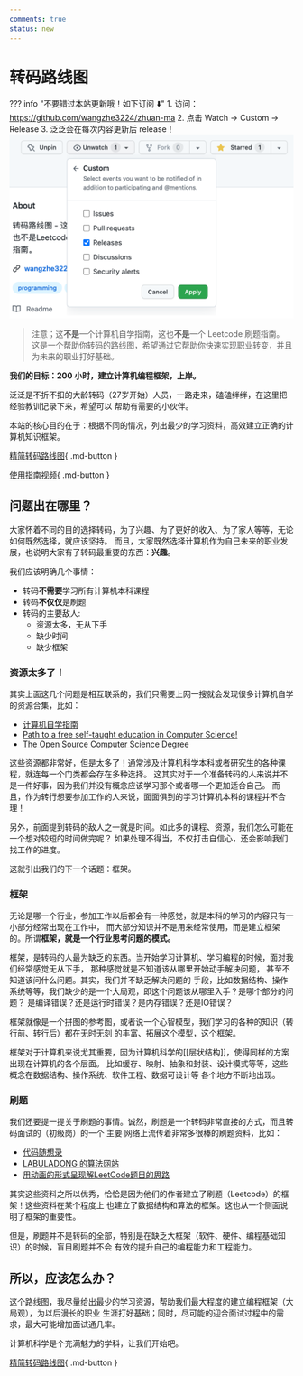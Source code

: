 ```yaml
---
comments: true
status: new
---
```


# 转码路线图

??? info "不要错过本站更新哦！如下订阅 ⬇️"
    1. 访问：<a href="https://github.com/wangzhe3224/zhuan-ma" target="_blank" rel="noopener">https://github.com/wangzhe3224/zhuan-ma</a>
    2. 点击 Watch -> Custom -> Release
    3. 泛泛会在每次内容更新后 release！
    ![20221021225015](https://raw.githubusercontent.com/wangzhe3224/pic_repo/master/images/20221021225015.png)

> 注意；这**不是**一个计算机自学指南，这也**不是**一个 Leetcode 刷题指南。
> 这是一个帮助你转码的路线图，希望通过它帮助你快速实现职业转变，并且为未来的职业打好基础。

**我们的目标：200 小时，建立计算机编程框架，上岸。**

泛泛是不折不扣的大龄转码（27岁开始）人员，一路走来，磕磕绊绊，在这里把经验教训记录下来，希望可以
帮助有需要的小伙伴。

本站的核心目的在于：根据不同的情况，列出最少的学习资料，高效建立正确的计算机知识框架。

[精简转码路线图](core/core.md){ .md-button }

[使用指南视频](https://www.bilibili.com/video/BV1wV4y1G7B2/?vd_source=da65fd0f11a3d90e543b48cf26e65fb7){ .md-button }

## 问题出在哪里？

大家怀着不同的目的选择转码，为了兴趣、为了更好的收入、为了家人等等，无论如何既然选择，就应该坚持。
而且，大家既然选择计算机作为自己未来的职业发展，也说明大家有了转码最重要的东西：**兴趣**。

我们应该明确几个事情：

- 转码**不需要**学习所有计算机本科课程
- 转码**不仅仅**是刷题
- 转码的主要敌人:
    - 资源太多，无从下手
    - 缺少时间
    - 缺少框架

### 资源太多了！

其实上面这几个问题是相互联系的，我们只需要上网一搜就会发现很多计算机自学的资源合集，比如：

- [计算机自学指南](https://csdiy.wiki/)
- [Path to a free self-taught education in Computer Science!](https://github.com/ossu/computer-science)
- [The Open Source Computer Science Degree](https://github.com/ForrestKnight/open-source-cs)

这些资源都非常好，但是太多了！通常涉及计算机科学本科或者研究生的各种课程，就连每一个门类都会存在多种选择。
这其实对于一个准备转码的人来说并不是一件好事，因为我们并没有概念应该学习那个或者哪一个更加适合自己。
而且，作为转行想要参加工作的人来说，面面俱到的学习计算机本科的课程并不合理！

另外，前面提到转码的敌人之一就是时间。如此多的课程、资源，我们怎么可能在一个想对较短的时间做完呢？
如果处理不得当，不仅打击自信心，还会影响我们找工作的进度。

这就引出我们的下一个话题：框架。

### 框架

无论是哪一个行业，参加工作以后都会有一种感觉，就是本科的学习的内容只有一小部分经常出现在工作中，
而大部分知识并不是用来经常使用，而是建立框架的。所谓**框架，就是一个行业思考问题的模式。**

框架，是转码的人最为缺乏的东西。当开始学习计算机、学习编程的时候，面对我们经常感觉无从下手，
那种感觉就是不知道该从哪里开始动手解决问题， 甚至不知道该问什么问题。其实，我们并不缺乏解决问题的
手段，比如数据结构、操作系统等等，我们缺少的是一个大局观，即这个问题该从哪里入手？是哪个部分的问题？
是编译错误？还是运行时错误？是内存错误？还是IO错误？

框架就像是一个拼图的参考图，或者说一个心智模型，我们学习的各种的知识（转行前、转行后）都在无时无刻
的丰富、拓展这个模型，这个框架。

框架对于计算机来说尤其重要，因为计算机科学的[[层状结构]]，使得同样的方案出现在计算机的各个层面。
比如缓存、映射、抽象和封装、设计模式等等，这些概念在数据结构、操作系统、软件工程、数据可设计等
各个地方不断地出现。

### 刷题

我们还要提一提关于刷题的事情。诚然，刷题是一个转码非常直接的方式，而且转码面试的（初级岗）的一个
主要
网络上流传着非常多很棒的刷题资料，比如：

- [代码随想录](https://programmercarl.com/)
- [LABULADONG 的算法网站](https://labuladong.gitee.io/algo/)
- [用动画的形式呈现解LeetCode题目的思路](https://github.com/MisterBooo/LeetCodeAnimation)

其实这些资料之所以优秀，恰恰是因为他们的作者建立了刷题（Leetcode）的框架！这些资料在某个程度上
也建立了数据结构和算法的框架。这也从一个侧面说明了框架的重要性。

但是，刷题并不是转码的全部，特别是在缺乏大框架（软件、硬件、编程基础知识）的时候，盲目刷题并不会
有效的提升自己的编程能力和工程能力。

## 所以，应该怎么办？

这个路线图，我尽量给出最少的学习资源，帮助我们最大程度的建立编程框架（大局观），为以后漫长的职业
生涯打好基础；同时，尽可能的迎合面试过程中的需求，最大可能增加面试通几率。

计算机科学是个充满魅力的学科，让我们开始吧。

[精简转码路线图](core/core.md){ .md-button }